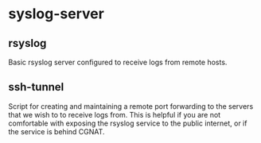 # syslog-server
## rsyslog
Basic rsyslog server configured to receive logs from remote hosts.

## ssh-tunnel
Script for creating and maintaining a remote port forwarding to the servers that we wish to to receive logs from. This is helpful if you are not comfortable with exposing the rsyslog service to the public internet, or if the service is behind CGNAT.
